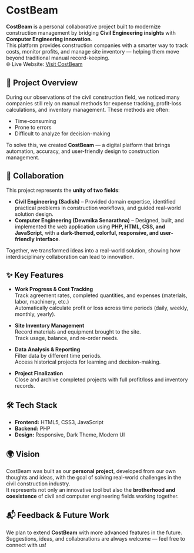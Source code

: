 # CostBeam

**CostBeam** is a personal collaborative project built to modernize construction management by bridging **Civil Engineering insights** with **Computer Engineering innovation**.  
This platform provides construction companies with a smarter way to track costs, monitor profits, and manage site inventory — helping them move beyond traditional manual record-keeping.  
🌐 Live Website: [Visit CostBeam](https://costbeam.infinityfreeapp.com/)

## 🚀 Project Overview
During our observations of the civil construction field, we noticed many companies still rely on manual methods for expense tracking, profit-loss calculations, and inventory management. These methods are often:
- Time-consuming  
- Prone to errors  
- Difficult to analyze for decision-making  

To solve this, we created **CostBeam** — a digital platform that brings automation, accuracy, and user-friendly design to construction management.

## 👥 Collaboration
This project represents the **unity of two fields**:  
- **Civil Engineering (Sadish)** – Provided domain expertise, identified practical problems in construction workflows, and guided real-world solution design.  
- **Computer Engineering (Dewmika Senarathna)** – Designed, built, and implemented the web application using **PHP, HTML, CSS, and JavaScript**, with a **dark-themed, colorful, responsive, and user-friendly interface**.

Together, we transformed ideas into a real-world solution, showing how interdisciplinary collaboration can lead to innovation.

## ✨ Key Features
- **Work Progress & Cost Tracking**  
  Track agreement rates, completed quantities, and expenses (materials, labor, machinery, etc.)  
  Automatically calculate profit or loss across time periods (daily, weekly, monthly, yearly).  

- **Site Inventory Management**  
  Record materials and equipment brought to the site.  
  Track usage, balance, and re-order needs.  

- **Data Analysis & Reporting**  
  Filter data by different time periods.  
  Access historical projects for learning and decision-making.  

- **Project Finalization**  
  Close and archive completed projects with full profit/loss and inventory records.  

## 🛠️ Tech Stack
- **Frontend:** HTML5, CSS3, JavaScript  
- **Backend:** PHP  
- **Design:** Responsive, Dark Theme, Modern UI  

## 🌍 Vision
CostBeam was built as our **personal project**, developed from our own thoughts and ideas, with the goal of solving real-world challenges in the civil construction industry.  
It represents not only an innovative tool but also the **brotherhood and coexistence** of civil and computer engineering fields working together.

## 📬 Feedback & Future Work
We plan to extend **CostBeam** with more advanced features in the future.  
Suggestions, ideas, and collaborations are always welcome — feel free to connect with us!  
